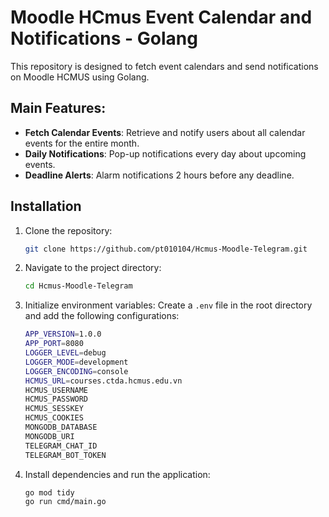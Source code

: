 # Moodle HCmus Event Calendar and Notifications - Golang

This repository is designed to fetch event calendars and send notifications on Moodle HCMUS using Golang.

## Main Features:
- **Fetch Calendar Events**: Retrieve and notify users about all calendar events for the entire month.
- **Daily Notifications**: Pop-up notifications every day about upcoming events.
- **Deadline Alerts**: Alarm notifications 2 hours before any deadline.

## Installation

1. Clone the repository:
   ```bash
   git clone https://github.com/pt010104/Hcmus-Moodle-Telegram.git
   ```

2. Navigate to the project directory:
   ```bash
   cd Hcmus-Moodle-Telegram
   ```

3. Initialize environment variables:
   Create a `.env` file in the root directory and add the following configurations:
   ```bash
   APP_VERSION=1.0.0
   APP_PORT=8080
   LOGGER_LEVEL=debug
   LOGGER_MODE=development
   LOGGER_ENCODING=console
   HCMUS_URL=courses.ctda.hcmus.edu.vn
   HCMUS_USERNAME
   HCMUS_PASSWORD
   HCMUS_SESSKEY
   HCMUS_COOKIES
   MONGODB_DATABASE
   MONGODB_URI
   TELEGRAM_CHAT_ID
   TELEGRAM_BOT_TOKEN
   ```

4. Install dependencies and run the application:
   ```bash
   go mod tidy
   go run cmd/main.go
   ```
